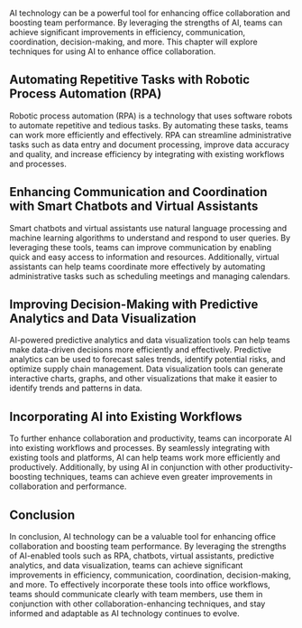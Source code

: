 

AI technology can be a powerful tool for enhancing office collaboration and boosting team performance. By leveraging the strengths of AI, teams can achieve significant improvements in efficiency, communication, coordination, decision-making, and more. This chapter will explore techniques for using AI to enhance office collaboration.

Automating Repetitive Tasks with Robotic Process Automation (RPA)
-----------------------------------------------------------------

Robotic process automation (RPA) is a technology that uses software robots to automate repetitive and tedious tasks. By automating these tasks, teams can work more efficiently and effectively. RPA can streamline administrative tasks such as data entry and document processing, improve data accuracy and quality, and increase efficiency by integrating with existing workflows and processes.

Enhancing Communication and Coordination with Smart Chatbots and Virtual Assistants
-----------------------------------------------------------------------------------

Smart chatbots and virtual assistants use natural language processing and machine learning algorithms to understand and respond to user queries. By leveraging these tools, teams can improve communication by enabling quick and easy access to information and resources. Additionally, virtual assistants can help teams coordinate more effectively by automating administrative tasks such as scheduling meetings and managing calendars.

Improving Decision-Making with Predictive Analytics and Data Visualization
--------------------------------------------------------------------------

AI-powered predictive analytics and data visualization tools can help teams make data-driven decisions more efficiently and effectively. Predictive analytics can be used to forecast sales trends, identify potential risks, and optimize supply chain management. Data visualization tools can generate interactive charts, graphs, and other visualizations that make it easier to identify trends and patterns in data.

Incorporating AI into Existing Workflows
----------------------------------------

To further enhance collaboration and productivity, teams can incorporate AI into existing workflows and processes. By seamlessly integrating with existing tools and platforms, AI can help teams work more efficiently and productively. Additionally, by using AI in conjunction with other productivity-boosting techniques, teams can achieve even greater improvements in collaboration and performance.

Conclusion
----------

In conclusion, AI technology can be a valuable tool for enhancing office collaboration and boosting team performance. By leveraging the strengths of AI-enabled tools such as RPA, chatbots, virtual assistants, predictive analytics, and data visualization, teams can achieve significant improvements in efficiency, communication, coordination, decision-making, and more. To effectively incorporate these tools into office workflows, teams should communicate clearly with team members, use them in conjunction with other collaboration-enhancing techniques, and stay informed and adaptable as AI technology continues to evolve.


